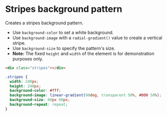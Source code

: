 # Stripes background pattern

Creates a stripes background pattern.

* Use `background-color` to set a white background.
* Use `background-image` with a `radial-gradient()` value to create a vertical stripe.
* Use `background-size` to specify the pattern's size.
* **Note:** The fixed `height` and `width` of the element is for demonstration purposes only.

```html
<div class="stripes"></div>
```

```css
.stripes {
  width: 240px;
  height: 240px;
  background-color: #fff;
  background-image: linear-gradient(90deg, transparent 50%, #000 50%);
  background-size: 60px 60px;
  background-repeat: repeat;
}
```

